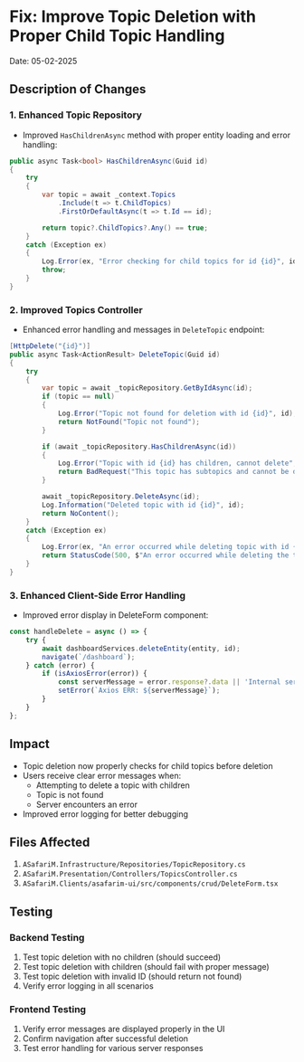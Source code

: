 # Fix: Improve Topic Deletion with Proper Child Topic Handling

Date: 05-02-2025

## Description of Changes

### 1. Enhanced Topic Repository
- Improved `HasChildrenAsync` method with proper entity loading and error handling:
```csharp
public async Task<bool> HasChildrenAsync(Guid id)
{
    try
    {
        var topic = await _context.Topics
            .Include(t => t.ChildTopics)
            .FirstOrDefaultAsync(t => t.Id == id);

        return topic?.ChildTopics?.Any() == true;
    }
    catch (Exception ex)
    {
        Log.Error(ex, "Error checking for child topics for id {id}", id);
        throw;
    }
}
```

### 2. Improved Topics Controller
- Enhanced error handling and messages in `DeleteTopic` endpoint:
```csharp
[HttpDelete("{id}")]
public async Task<ActionResult> DeleteTopic(Guid id)
{
    try
    {
        var topic = await _topicRepository.GetByIdAsync(id);
        if (topic == null)
        {
            Log.Error("Topic not found for deletion with id {id}", id);
            return NotFound("Topic not found");
        }

        if (await _topicRepository.HasChildrenAsync(id))
        {
            Log.Error("Topic with id {id} has children, cannot delete", id);
            return BadRequest("This topic has subtopics and cannot be deleted. Please remove or reassign the subtopics first.");
        }

        await _topicRepository.DeleteAsync(id);
        Log.Information("Deleted topic with id {id}", id);
        return NoContent();
    }
    catch (Exception ex)
    {
        Log.Error(ex, "An error occurred while deleting topic with id {id}. Error: {Error}", id, ex.Message);
        return StatusCode(500, $"An error occurred while deleting the topic: {ex.Message}");
    }
}
```

### 3. Enhanced Client-Side Error Handling
- Improved error display in DeleteForm component:
```typescript
const handleDelete = async () => {
    try {
        await dashboardServices.deleteEntity(entity, id);
        navigate(`/dashboard`);
    } catch (error) {
        if (isAxiosError(error)) {
            const serverMessage = error.response?.data || 'Internal server error';
            setError(`Axios ERR: ${serverMessage}`);
        }
    }
};
```

## Impact
- Topic deletion now properly checks for child topics before deletion
- Users receive clear error messages when:
  - Attempting to delete a topic with children
  - Topic is not found
  - Server encounters an error
- Improved error logging for better debugging

## Files Affected
1. `ASafariM.Infrastructure/Repositories/TopicRepository.cs`
2. `ASafariM.Presentation/Controllers/TopicsController.cs`
3. `ASafariM.Clients/asafarim-ui/src/components/crud/DeleteForm.tsx`

## Testing
### Backend Testing
1. Test topic deletion with no children (should succeed)
2. Test topic deletion with children (should fail with proper message)
3. Test topic deletion with invalid ID (should return not found)
4. Verify error logging in all scenarios

### Frontend Testing
1. Verify error messages are displayed properly in the UI
2. Confirm navigation after successful deletion
3. Test error handling for various server responses
